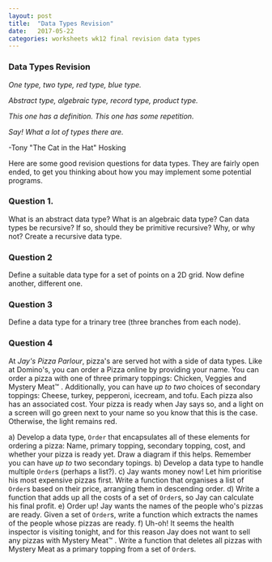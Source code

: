 ```yaml
---
layout: post
title:  "Data Types Revision"
date:   2017-05-22
categories: worksheets wk12 final revision data types
---
```



### Data Types Revision
_One type, two type, red type, blue type._

_Abstract type, algebraic type, record type, product type._

_This one has a definition. This one has some repetition._

_Say! What a lot of types there are._

-Tony "The Cat in the Hat" Hosking

Here are some good revision questions for data types. They are fairly open ended, to get you thinking about how you may implement some potential programs.

### Question 1.
What is an abstract data type?
What is an algebraic data type?
Can data types be recursive? If so, should they be primitive recursive? Why, or why not?
Create a recursive data type.

### Question 2
Define a suitable data type for a set of points on a 2D grid.
Now define another, different one.

### Question 3
Define a data type for a trinary tree (three branches from each node).

### Question 4
At _Jay's Pizza Parlour_, pizza's are served hot with a side of data types. Like at Domino's, you can order a Pizza online by providing your name. You can order a pizza with one of three primary toppings: Chicken, Veggies and Mystery Meat™ . Additionally, you can have _up to two_ choices of secondary toppings: Cheese, turkey, pepperoni, icecream, and tofu. Each pizza also has an associated cost. Your pizza is ready when Jay says so, and a light on a screen will go green next to your name so you know that this is the case. Otherwise, the light remains red. 

a) Develop a data type, `Order` that encapsulates all of these elements for ordering a pizza: Name, primary topping, secondary topping, cost, and whether your pizza is ready yet. Draw a diagram if this helps. Remember you can have _up to_ two secondary topings.
b) Develop a data type  to handle multiple `Order`s (perhaps a list?).
c) Jay wants money now! Let him prioritise his most expensive pizzas first. Write a function that organises a list of `Order`s based on their price, arranging them in descending order.
d) Write a function that adds up all the costs of a set of `Order`s, so Jay can calculate his final profit.
e) Order up! Jay wants the names of the people who's pizzas are ready. Given a set of `Order`s, write a function which extracts the names of the people whose pizzas are ready.
f) Uh-oh! It seems the health inspector is visiting tonight, and for this reason Jay does not want to sell any pizzas with Mystery Meat™ . Write a function that deletes all pizzas with Mystery Meat as a primary topping from a set of `Order`s.
